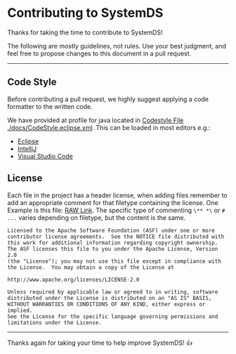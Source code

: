 <!--
{% comment %}
Licensed to the Apache Software Foundation (ASF) under one or more
contributor license agreements.  See the NOTICE file distributed with
this work for additional information regarding copyright ownership.
The ASF licenses this file to you under the Apache License, Version 2.0
(the "License"); you may not use this file except in compliance with
the License.  You may obtain a copy of the License at

http://www.apache.org/licenses/LICENSE-2.0

Unless required by applicable law or agreed to in writing, software
distributed under the License is distributed on an "AS IS" BASIS,
WITHOUT WARRANTIES OR CONDITIONS OF ANY KIND, either express or implied.
See the License for the specific language governing permissions and
limitations under the License.
{% end comment %}
-->

# Contributing to SystemDS

Thanks for taking the time to contribute to SystemDS!

The following are mostly guidelines, not rules. Use your best judgment, and feel free to propose changes to this document in a pull request.

___

## Code Style

Before contributing a pull request, we highly suggest applying a code formatter to the written code.

We have provided at profile for java located in [Codestyle File ./docs/CodeStyle.eclipse.xml](dev/docs/CodeStyle_eclipse.xml). This can be loaded in most editors e.g.:

- [Eclipse](https://stackoverflow.com/questions/10432538/eclipse-import-conf-xml-files#10433986)
- [IntelliJ](https://imagej.net/Eclipse_code_style_profiles_and_IntelliJ)
- [Visual Studio Code](https://stackoverflow.com/questions/46030629/need-to-import-eclipse-java-formatter-profile-in-visual-studio-code)

## License

Each file in the project has a header license, when adding files remember to add an appropriate comment for that filetype containing the license. One Example is this file: [RAW Link](https://raw.githubusercontent.com/apache/systemml/master/CONTRIBUTING.md). The specific type of commenting `\** *\` or `# ...` varies depending on filetype, but the content is the same.

```code
Licensed to the Apache Software Foundation (ASF) under one or more
contributor license agreements.  See the NOTICE file distributed with
this work for additional information regarding copyright ownership.
The ASF licenses this file to you under the Apache License, Version 2.0
(the "License"); you may not use this file except in compliance with
the License.  You may obtain a copy of the License at

http://www.apache.org/licenses/LICENSE-2.0

Unless required by applicable law or agreed to in writing, software
distributed under the License is distributed on an "AS IS" BASIS,
WITHOUT WARRANTIES OR CONDITIONS OF ANY KIND, either express or implied.
See the License for the specific language governing permissions and
limitations under the License.
```

___

Thanks again for taking your time to help improve SystemDS! :+1:
